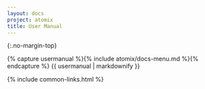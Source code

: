 ```yaml
---
layout: docs
project: atomix
title: User Manual
---
```


{:.no-margin-top}
<div id="doc-index" project="atomix">
{% capture usermanual %}{% include atomix/docs-menu.md %}{% endcapture %}
{{ usermanual | markdownify }}
</div>

{% include common-links.html %}